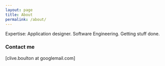 ```yaml
---
layout: page
title: About
permalink: /about/
---
```


Expertise: Application designer. Software Engineering. Getting stuff done.   

### Contact me

[clive.boulton at googlemail.com]

